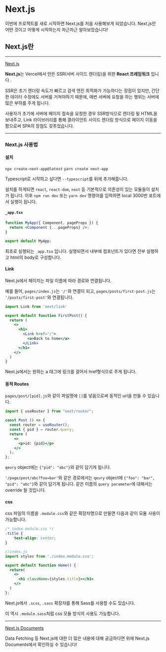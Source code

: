 # Next.js

이번에 프로젝트를 새로 시작하면 Next.js를 처음 사용해보게 되었습니다. Next.js란 어떤 것이고 어떻게 시작하는지 차근차근 알아보았습니다!

## Next.js란

----

[Next.js](https://nextjs.org/)

**Next.js**는 Vercel에서 만든 SSR(서버 사이드 렌더링)을 위한 **React 프레임워크** 입니다 .

SSR은 초기 렌더링 속도가 빠르고 검색 엔진 최적화가 가능하다는 장점이 있지만, 간단한 데이터 수정에도 서버를 거쳐야하기 때문에, 매번 서버에 요청을 하는 행위는 서버에 많은 부하를 주게 됩니다.

사용자가 초기에 서버에 페이지 접속을 요청한 경우 SSR방식으로 렌더링 될 HTML을 보내주고, Link 라이브러리를 통해 클라이언트 사이드 렌더링 방식으로 페이지 이동을 함으로써 SPA의 장점도 갖추었습니다.

----

### Next.js 사용법

#### 설치

`npx create-next-app@latest`
`yarn create next-app`

Typescript로 시작하고 싶다면 `--typescript`를 뒤에 추가해줍니다.

설치를 하게되면 `react`, `react-dom`, `next` 등 기본적으로 의존성이 있는 모듈들이 설치가 됩니다. 이후 `npm run dev` 또는 `yarn dev` 명령어를 입력하면 local 3000번 포트에서 실행이 됩니다.

#### `_app.tsx`

```jsx
function MyApp({ Component, pageProps }) {
  return <Component {...pageProps} />;
}

export default MyApp;
```

최초로 실행되는 `_app.tsx` 입니다. 실행되면서 내부에 컴포넌트가 있다면 전부 실행하고 html의 body로 구성합니다.

#### Link

Next.js에서 페이지는 파일 이름에 따라 경로와 연결됩니다.

예를 들어, `pages/index.js`는 `'/'`와 연결이 되고,
`pages/posts/first-post.js`는 `'/posts/first-post'`와 연결됩니다.

```jsx
import Link from 'next/link'

export default function FirstPost() {
  return (
    <>
      <h1>
        <Link href="/">
          <a>Back to home</a>
        </Link>
      </h1>
    </>
  )
}
```

Next.js에서는 원하는 a 태그에 링크를 걸어서 href형식으로 주게 됩니다.

#### 동적 Routes

`pages/post/[pid].js`와 같이 파일명에 `[]`를 넣음으로써 동적인 url을 만들 수 있습니다.

```jsx
import { useRouter } from "next/router";

const Post () => {
  const router = useRouter();
  const { pid } = router.query;
  return (
    <>
      <p>id: {pid}</p>
    </>
  );
};
```

`qeury` object에는 `{"pid": "abc"}`와 같이 담기게 됩니다.

`'/page/post/abc?foo=bar'`와 같은 경로에서는 `qeury` object에 `{"foo": "bar", "pid": "abc"}`와 같이 담기게 됩니다.
같은 이름의 `query parameter`에 대해서는 override 될 것입니다.

#### css

css 파일의 이름을 `.module.css`와 같은 확장자명으로 만들면 다음과 같이 모듈 사용이 가능합니다.

```css
/* index.module.css */
.title {
    text-align: center;
}
```

```jsx
//index.js
import styles from './index.module.css';

export default function Home() {
  return(
    <>
      <h1 className={styles.title}></h1>
    </>
  )
};
```

Next.js에서 `.scss`, `.sass` 확장자를 통해 Sass를 사용할 수도 있습니다.

이 역시 `.module.sass`처럼 css 모듈 방식의 사용도 가능합니다.

----

[Next.js Documents](https://nextjs.org/docs/getting-started)

Data Fetching 등 Next.js에 대한 더 많은 내용에 대해 궁금하다면 위에 Next.js Documents에서 확인하실 수 있습니다!
